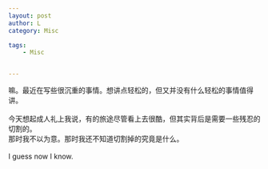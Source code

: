 ```yaml
---
layout: post
author: L
category: Misc

tags:
    - Misc


---
```



嘛。最近在写些很沉重的事情。想讲点轻松的，但又并没有什么轻松的事情值得讲。<br>
<br>
今天想起成人礼上我说，有的旅途尽管看上去很酷，但其实背后是需要一些残忍的切割的。<br>
那时我不以为意。那时我还不知道切割掉的究竟是什么。<br>
<br>
I guess now I know.<br>
